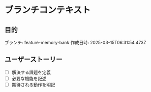 # ブランチコンテキスト

## 目的

ブランチ: feature-memory-bank
作成日時: 2025-03-15T06:31:54.473Z

## ユーザーストーリー

- [ ] 解決する課題を定義
- [ ] 必要な機能を記述
- [ ] 期待される動作を明記
